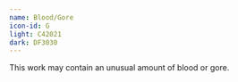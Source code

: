 ```yaml
---
name: Blood/Gore
icon-id: G
light: C42021
dark: DF3030
---
```


This work may contain an unusual amount of blood or gore.